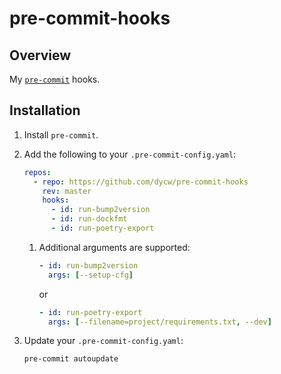 # pre-commit-hooks

## Overview

My [`pre-commit`](https://pre-commit.com/) hooks.

## Installation

1. Install `pre-commit`.

1. Add the following to your `.pre-commit-config.yaml`:

   ```yaml
   repos:
     - repo: https://github.com/dycw/pre-commit-hooks
       rev: master
       hooks:
         - id: run-bump2version
         - id: run-dockfmt
         - id: run-poetry-export
   ```

   1. Additional arguments are supported:

      ```yaml
      - id: run-bump2version
        args: [--setup-cfg]
      ```

      or

      ```yaml
      - id: run-poetry-export
        args: [--filename=project/requirements.txt, --dev]
      ```

1. Update your `.pre-commit-config.yaml`:

   ```bash
   pre-commit autoupdate
   ```
